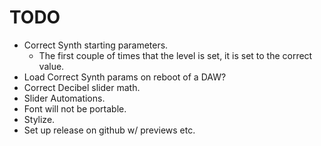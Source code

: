 # TODO
- Correct Synth starting parameters.
     - The first couple of times that the level is set, it is set to the correct value.
- Load Correct Synth params on reboot of a DAW?
- Correct Decibel slider math.
- Slider Automations.
- Font will not be portable.
- Stylize.
- Set up release on github w/ previews etc.

